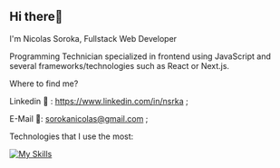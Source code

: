 ## Hi there👋  

I'm Nicolas Soroka, Fullstack Web Developer

Programming Technician specialized in frontend using JavaScript and several frameworks/technologies such as React or Next.js.
   
Where to find me? 

Linkedin 🔗 : https://www.linkedin.com/in/nsrka ; 

E-Mail 📧: sorokanicolas@gmail.com ;
 
Technologies that I use the most:
 
[![My Skills](https://skillicons.dev/icons?i=js,html,css,react,nodejs,express,mongodb,next,typescript,redux,tailwind)](https://skillicons.dev)

